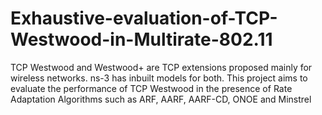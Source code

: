 # Exhaustive-evaluation-of-TCP-Westwood-in-Multirate-802.11
TCP Westwood and Westwood+ are TCP extensions proposed mainly for wireless networks. ns-3 has inbuilt models for both. This project aims to evaluate the performance of TCP Westwood in the presence of Rate Adaptation Algorithms such as ARF, AARF, AARF-CD, ONOE and Minstrel
